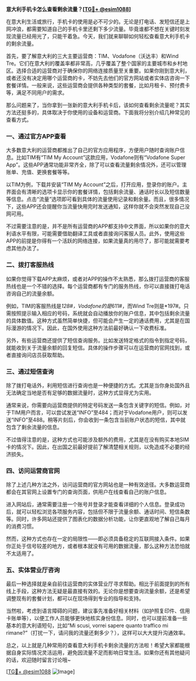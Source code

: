 **意大利手机卡怎么查看剩余流量？[[TG💪+ @esim1088](https://t.me/s/esim1088)]**

在意大利生活或旅行，手机卡的使用是必不可少的。无论是打电话、发短信还是上网冲浪，都需要知道自己的手机卡里还剩下多少流量。毕竟谁都不想在关键时刻发现流量已经用光了，只能干着急。今天，我们就来聊聊如何轻松查看意大利手机卡的剩余流量。

首先，要了解意大利的三大主要运营商：TIM、Vodafone（沃达丰）和Wind Tre。它们在意大利的覆盖率都非常高，几乎覆盖了整个国家的主要城市和乡村地区。选择合适的运营商对于确保你的网络连接质量至关重要。如果你刚到意大利，或者还没有决定用哪个运营商的卡，不妨先去他们的官方网站或者实体店咨询一下套餐详情。一般来说，这些运营商会提供各种类型的套餐，比如月租卡、预付费卡等，满足不同用户的需求。

那么问题来了，当你拿到一张新的意大利手机卡后，该如何查看剩余流量呢？其实方法还挺多的，具体取决于你使用的设备和运营商。下面我将分别介绍几种常见的查看方式。

### 一、通过官方APP查看

大多数意大利的运营商都推出了自己的官方应用程序，方便用户随时查询账户信息。比如TIM有“TIM My Account”这款应用，Vodafone则有“Vodafone Super App”。这些APP通常功能非常齐全，除了可以查看流量剩余情况外，还可以管理账单、充值、更换套餐等等。

以TIM为例，下载并安装“TIM My Account”之后，打开应用，登录你的账户。主界面会有清晰的选项卡显示你的套餐详情，包括剩余流量、通话时长以及短信数量等信息。点击“流量”选项即可看到具体的流量使用记录和剩余量。而且，很多情况下，这些APP还会提醒你当流量快用完时发送通知，这样你就不会突然发现自己没网可用。

不过需要注意的是，并不是所有运营商的APP都支持中文界面，所以如果你的意大利语水平有限，可能需要借助翻译工具或者直接询问客服人员。此外，使用这些APP的前提是你得有一个活跃的网络连接，如果流量真的用尽了，那可能就需要考虑其他办法了。

### 二、拨打客服热线

如果你觉得下载APP太麻烦，或者对APP的操作不太熟悉，那么拨打运营商的客服热线也是一个不错的选择。每个运营商都有专门的服务热线，你可以直接拨打电话咨询自己的流量余额。

例如，TIM的客服热线是*128#，Vodafone的是*611#，而Wind Tre则是*197#。只需按照提示输入相应的号码，系统就会自动播放你的账户信息，其中包括剩余流量的具体数值。这种方式虽然简单快捷，但可能会产生一定的通话费用，尤其是在国际漫游的情况下。因此，在国外使用这种方法前最好确认一下收费标准。

另外，有些运营商还提供了短信查询服务。比如发送特定格式的指令到指定号码，就能收到关于流量余额的回复短信。具体的操作步骤可以在运营商的官网找到，或者直接询问店员获取帮助。

### 三、通过短信查询

除了拨打电话外，利用短信进行查询也是一种便捷的方式。尤其是当你身处国外且无法确定当地是否有足够的数据流量时，这种方式显得尤为实用。

通常来说，你需要向运营商提供的特定号码发送一条包含关键字的短信。例如，对于TIM用户而言，可以尝试发送“INFO”至484；而对于Vodafone用户，则可以发送“INFO”至488。稍等片刻后，你会收到一条包含当前账户状态的短信，其中就包含了剩余流量的信息。

不过值得注意的是，这种方式也可能涉及额外的费用，尤其是在没有购买本地SIM卡的情况下。因此，在出国之前最好提前了解清楚相关规则，以免造成不必要的经济损失。

### 四、访问运营商官网

除了上述几种方法之外，访问运营商的官方网站也是一种有效途径。大多数运营商都会在其官网上设置专门的查询页面，供用户在线查看自己的账户信息。

进入网站后，通常需要注册一个账号并登录才能查看详细的个人信息。登录成功后，就可以轻松浏览各项服务内容，包括但不限于流量余额、通话时间、短信条数等。同时，许多网站还提供了图表化的数据分析功能，让你更直观地了解自己每月的消费习惯。

然而，这种方式也存在一定的局限性——即必须具备稳定的互联网接入条件。如果你正处于信号较差的地方，或者根本就没有可用的数据流量，那么这种方法恐怕就不太适用了。

### 五、实体营业厅咨询

最后一种选择就是亲自前往运营商的实体营业厅寻求帮助。相比于前面提到的所有线上手段，这种方法无疑是最直接有效的。无论你是想要查询流量余额，还是希望调整现有的套餐计划，都可以在现场得到专业的指导和支持。

当然啦，考虑到语言障碍的问题，建议事先准备好相关材料（如护照复印件、信用卡账单等），以便工作人员能够更快地核实身份信息。同时，也可以提前准备一些基本的意大利语短句，比如“Mi scusi, vorrei sapere quanto traffico mi rimane?”（打扰一下，请问我的流量还剩多少？），这样可以大大提升沟通效率。

总之，以上就是几种常用的查看意大利手机卡剩余流量的方法啦！希望大家都能根据自身实际情况灵活运用，避免因流量不足而影响日常生活。如果你还有其他疑问的话，欢迎随时留言讨论哦~

[[TG💪+ @esim1088](https://t.me/s/esim1088) ![Image](https://i.postimg.cc/4NQfJmqS/Snipaste-2025-05-13-00-14-12.png)]